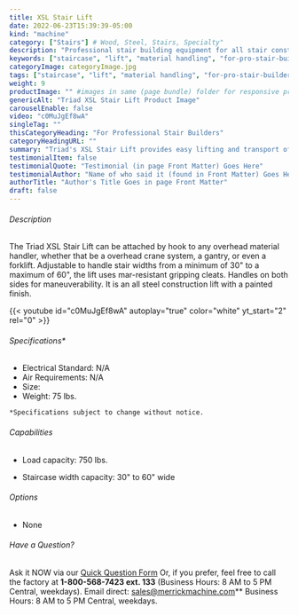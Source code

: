 ```yaml
---
title: XSL Stair Lift
date: 2022-06-23T15:39:39-05:00
kind: "machine"
category: ["Stairs"] # Wood, Steel, Stairs, Specialty"
description: "Professional stair building equipment for all stair construction phases - for the stair shop or lumber yard profit center."
keywords: ["staircase", "lift", "material handling", "for-pro-stair-builders"]
categoryImage: categoryImage.jpg
tags: ["staircase", "lift", "material handling", "for-pro-stair-builders"] #["framing", "table", "mobile", "stick-builder" "shed-builder"]
weight: 9
productImage: "" #images in same (page bundle) folder for responsive processing
genericAlt: "Triad XSL Stair Lift Product Image"
carouselEnable: false
video: "c0MuJgEf8wA"
singleTag: ""
thisCategoryHeading: "For Professional Stair Builders"
categoryHeadingURL: ""
summary: "Triad's XSL Stair Lift provides easy lifting and transport of assembled staircases."
testimonialItem: false
testimonialQuote: "Testimonial (in page Front Matter) Goes Here"
testimonialAuthor: "Name of who said it (found in Front Matter) Goes Here"
authorTitle: "Author's Title Goes in page Front Matter"
draft: false
---
```


###### Description

The Triad XSL Stair Lift can be attached by hook to any overhead material handler, whether that be a overhead crane system, a gantry, or even a forklift. Adjustable to handle stair widths from a minimum of 30" to a maximum of 60", the lift uses mar-resistant gripping cleats. Handles on both sides for maneuverability. It is an all steel construction lift with a painted finish.

{{< youtube id="c0MuJgEf8wA" autoplay="true" color="white" yt_start="2" rel="0" >}}

###### Specifications*

- Electrical Standard: N/A
- Air Requirements: N/A
- Size:
- Weight: 75 lbs.

`*Specifications subject to change without notice.`

###### Capabilities

- Load capacity: 750 lbs.

- Staircase width capacity: 30" to 60" wide

###### Options

- None

###### Have a Question?

Ask it NOW via our [Quick Question Form](#qq)
Or, if you prefer, feel free to call the factory at **1-800-568-7423 ext. 133** (Business Hours: 8 AM to 5 PM Central, weekdays). Email direct: sales@merrickmachine.com** Business Hours: 8 AM to 5 PM Central, weekdays.
